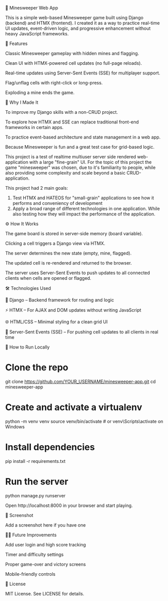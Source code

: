 💨 Minesweeper Web App

This is a simple web-based Minesweeper game built using Django (backend) and HTMX (frontend). I created it as a way to practice real-time UI updates, event-driven logic, and progressive enhancement without heavy JavaScript frameworks.

🚀 Features

Classic Minesweeper gameplay with hidden mines and flagging.

Clean UI with HTMX-powered cell updates (no full-page reloads).

Real-time updates using Server-Sent Events (SSE) for multiplayer support.

Flag/unflag cells with right-click or long-press.

Exploding a mine ends the game.

🎯 Why I Made It

To improve my Django skills with a non-CRUD project.

To explore how HTMX and SSE can replace traditional front-end frameworks in certain apps.

To practice event-based architecture and state management in a web app.

Because Minesweeper is fun and a great test case for grid-based logic.

This project is a test of realtime multiuser server side rendered web-application with a large "fine-grain" UI.
For the topic of this project the game "minesweeper" was chosen, due to it's familiarity to people, while also providing some complexity and scale beyond a basic CRUD-application.

This project had 2 main goals:
1. Test HTMX and HATEOS for "small-grain" applications to see how it performs and conveniency of development
2. Apply a broad range of different technologies in one application. While also testing how they will impact the performance of the application.

⚙️ How It Works

The game board is stored in server-side memory (board variable).

Clicking a cell triggers a Django view via HTMX.

The server determines the new state (empty, mine, flagged).

The updated cell is re-rendered and returned to the browser.

The server uses Server-Sent Events to push updates to all connected clients when cells are opened or flagged.

🛠️ Technologies Used

🐍 Django – Backend framework for routing and logic

⚡ HTMX – For AJAX and DOM updates without writing JavaScript

🌐 HTML/CSS – Minimal styling for a clean grid UI

📡 Server-Sent Events (SSE) – For pushing cell updates to all clients in real time

🧪 How to Run Locally

# Clone the repo
git clone https://github.com/YOUR_USERNAME/minesweeper-app.git
cd minesweeper-app

# Create and activate a virtualenv
python -m venv venv
source venv/bin/activate  # or venv\Scripts\activate on Windows

# Install dependencies
pip install -r requirements.txt

# Run the server
python manage.py runserver

Open http://localhost:8000 in your browser and start playing.

📸 Screenshot

Add a screenshot here if you have one

🤛‍♂️ Future Improvements

Add user login and high score tracking

Timer and difficulty settings

Proper game-over and victory screens

Mobile-friendly controls

📄 License

MIT License. See LICENSE for details.